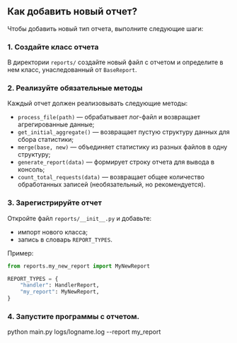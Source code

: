 ## Как добавить новый отчет?

Чтобы добавить новый тип отчета, выполните следующие шаги:

### 1. Создайте класс отчета

В директории `reports/` создайте новый файл с отчетом и определите в нем класс, унаследованный от `BaseReport`.

### 2. Реализуйте обязательные методы

Каждый отчет должен реализовывать следующие методы:

- `process_file(path)` — обрабатывает лог-файл и возвращает агрегированные данные;
- `get_initial_aggregate()` — возвращает пустую структуру данных для сбора статистики;
- `merge(base, new)` — объединяет статистику из разных файлов в одну структуру;
- `generate_report(data)` — формирует строку отчета для вывода в консоль;
- `count_total_requests(data)` — возвращает общее количество обработанных записей (необязательный, но рекомендуется).

### 3. Зарегистрируйте отчет

Откройте файл `reports/__init__.py` и добавьте:

- импорт нового класса;
- запись в словарь `REPORT_TYPES`.

Пример:

```python
from reports.my_new_report import MyNewReport

REPORT_TYPES = {
    "handler": HandlerReport,
    "my_report": MyNewReport,
}
```

### 4. Запустите программы с отчетом. 
python main.py logs/logname.log --report my_report